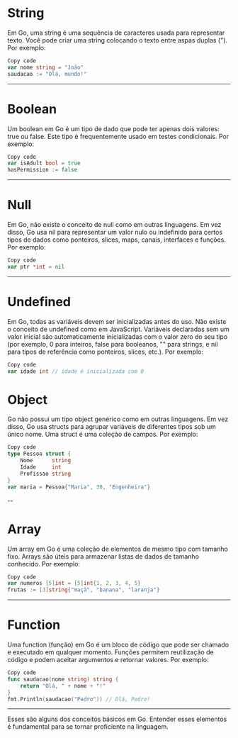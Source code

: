# String
Em Go, uma string é uma sequência de caracteres usada para representar texto. Você pode criar uma string colocando o texto entre aspas duplas ("). Por exemplo:

```go
Copy code
var nome string = "João"
saudacao := "Olá, mundo!"
```

---

# Boolean
Um boolean em Go é um tipo de dado que pode ter apenas dois valores: true ou false. Este tipo é frequentemente usado em testes condicionais. Por exemplo:

```go
Copy code
var isAdult bool = true
hasPermission := false
```

---

# Null
Em Go, não existe o conceito de null como em outras linguagens. Em vez disso, Go usa nil para representar um valor nulo ou indefinido para certos tipos de dados como ponteiros, slices, maps, canais, interfaces e funções. Por exemplo:

```go
Copy code
var ptr *int = nil
```

---

# Undefined
Em Go, todas as variáveis devem ser inicializadas antes do uso. Não existe o conceito de undefined como em JavaScript. Variáveis declaradas sem um valor inicial são automaticamente inicializadas com o valor zero do seu tipo (por exemplo, 0 para inteiros, false para booleanos, "" para strings, e nil para tipos de referência como ponteiros, slices, etc.). Por exemplo:

```go
Copy code
var idade int // idade é inicializada com 0
```

# Object
Go não possui um tipo object genérico como em outras linguagens. Em vez disso, Go usa structs para agrupar variáveis de diferentes tipos sob um único nome. Uma struct é uma coleção de campos. Por exemplo:

```go
Copy code
type Pessoa struct {
    Nome      string
    Idade     int
    Profissao string
}
var maria = Pessoa{"Maria", 30, "Engenheira"}
```

--

# Array
Um array em Go é uma coleção de elementos de mesmo tipo com tamanho fixo. Arrays são úteis para armazenar listas de dados de tamanho conhecido. Por exemplo:

```go
Copy code
var numeros [5]int = [5]int{1, 2, 3, 4, 5}
frutas := [3]string{"maçã", "banana", "laranja"}
```

---

# Function
Uma function (função) em Go é um bloco de código que pode ser chamado e executado em qualquer momento. Funções permitem reutilização de código e podem aceitar argumentos e retornar valores. Por exemplo:

```go
Copy code
func saudacao(nome string) string {
    return "Olá, " + nome + "!"
}
fmt.Println(saudacao("Pedro")) // Olá, Pedro!
```

---

Esses são alguns dos conceitos básicos em Go. Entender esses elementos é fundamental para se tornar proficiente na linguagem.
